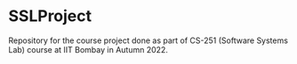 # SSLProject
Repository for the course project done as part of CS-251 (Software Systems Lab) course at IIT Bombay in Autumn 2022.
